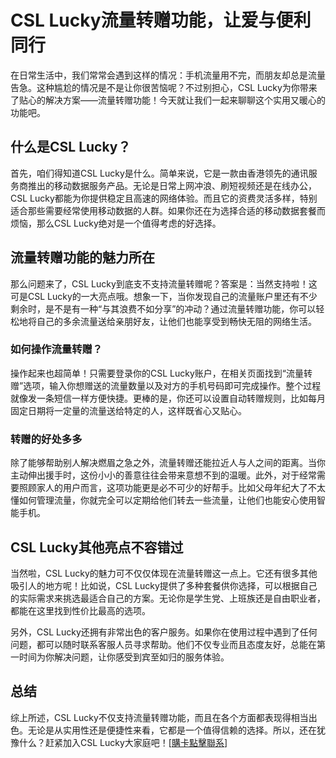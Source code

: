 # CSL Lucky流量转赠功能，让爱与便利同行

在日常生活中，我们常常会遇到这样的情况：手机流量用不完，而朋友却总是流量告急。这种尴尬的情况是不是让你很苦恼呢？不过别担心，CSL Lucky为你带来了贴心的解决方案——流量转赠功能！今天就让我们一起来聊聊这个实用又暖心的功能吧。

## 什么是CSL Lucky？

首先，咱们得知道CSL Lucky是什么。简单来说，它是一款由香港领先的通讯服务商推出的移动数据服务产品。无论是日常上网冲浪、刷短视频还是在线办公，CSL Lucky都能为你提供稳定且高速的网络体验。而且它的资费灵活多样，特别适合那些需要经常使用移动数据的人群。如果你还在为选择合适的移动数据套餐而烦恼，那么CSL Lucky绝对是一个值得考虑的好选择。

## 流量转赠功能的魅力所在

那么问题来了，CSL Lucky到底支不支持流量转赠呢？答案是：当然支持啦！这可是CSL Lucky的一大亮点哦。想象一下，当你发现自己的流量账户里还有不少剩余时，是不是有一种“与其浪费不如分享”的冲动？通过流量转赠功能，你可以轻松地将自己的多余流量送给亲朋好友，让他们也能享受到畅快无阻的网络生活。

### 如何操作流量转赠？

操作起来也超简单！只需要登录你的CSL Lucky账户，在相关页面找到“流量转赠”选项，输入你想赠送的流量数量以及对方的手机号码即可完成操作。整个过程就像发一条短信一样方便快捷。更棒的是，你还可以设置自动转赠规则，比如每月固定日期将一定量的流量送给特定的人，这样既省心又贴心。

### 转赠的好处多多

除了能够帮助别人解决燃眉之急之外，流量转赠还能拉近人与人之间的距离。当你主动伸出援手时，这份小小的善意往往会带来意想不到的温暖。此外，对于经常需要照顾家人的用户而言，这项功能更是必不可少的好帮手。比如父母年纪大了不太懂如何管理流量，你就完全可以定期给他们转去一些流量，让他们也能安心使用智能手机。

## CSL Lucky其他亮点不容错过

当然啦，CSL Lucky的魅力可不仅仅体现在流量转赠这一点上。它还有很多其他吸引人的地方呢！比如说，CSL Lucky提供了多种套餐供你选择，可以根据自己的实际需求来挑选最适合自己的方案。无论你是学生党、上班族还是自由职业者，都能在这里找到性价比最高的选项。

另外，CSL Lucky还拥有非常出色的客户服务。如果你在使用过程中遇到了任何问题，都可以随时联系客服人员寻求帮助。他们不仅专业而且态度友好，总能在第一时间为你解决问题，让你感受到宾至如归的服务体验。

## 总结

综上所述，CSL Lucky不仅支持流量转赠功能，而且在各个方面都表现得相当出色。无论是从实用性还是便捷性来看，它都是一个值得信赖的选择。所以，还在犹豫什么？赶紧加入CSL Lucky大家庭吧！[[購卡點擊聯系](https://t.me/s/esim1088)]